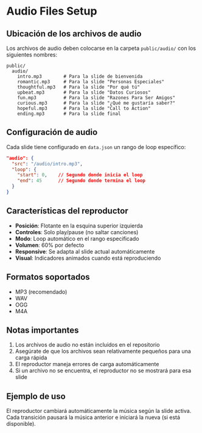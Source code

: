 # Audio Files Setup

## Ubicación de los archivos de audio

Los archivos de audio deben colocarse en la carpeta `public/audio/` con los siguientes nombres:

```
public/
  audio/
    intro.mp3        # Para la slide de bienvenida
    romantic.mp3     # Para la slide "Personas Especiales"  
    thoughtful.mp3   # Para la slide "Por qué tú"
    upbeat.mp3       # Para la slide "Datos Curiosos"
    fun.mp3          # Para la slide "Razones Para Ser Amigos"
    curious.mp3      # Para la slide "¿Qué me gustaría saber?"
    hopeful.mp3      # Para la slide "Call to Action"
    ending.mp3       # Para la slide final
```

## Configuración de audio

Cada slide tiene configurado en `data.json` un rango de loop específico:

```json
"audio": {
  "src": "/audio/intro.mp3",
  "loop": {
    "start": 0,    // Segundo donde inicia el loop
    "end": 45      // Segundo donde termina el loop
  }
}
```

## Características del reproductor

- **Posición**: Flotante en la esquina superior izquierda
- **Controles**: Solo play/pause (no saltar canciones)
- **Modo**: Loop automático en el rango especificado
- **Volumen**: 60% por defecto
- **Responsive**: Se adapta al slide actual automáticamente
- **Visual**: Indicadores animados cuando está reproduciendo

## Formatos soportados

- MP3 (recomendado)
- WAV
- OGG
- M4A

## Notas importantes

1. Los archivos de audio no están incluidos en el repositorio
2. Asegúrate de que los archivos sean relativamente pequeños para una carga rápida
3. El reproductor maneja errores de carga automáticamente
4. Si un archivo no se encuentra, el reproductor no se mostrará para esa slide

## Ejemplo de uso

El reproductor cambiará automáticamente la música según la slide activa. Cada transición pausará la música anterior e iniciará la nueva (si está disponible).
